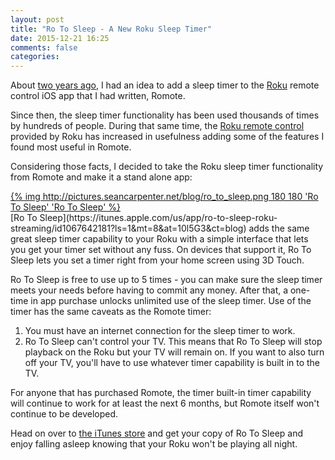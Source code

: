 ```yaml
---
layout: post
title: "Ro To Sleep - A New Roku Sleep Timer"
date: 2015-12-21 16:25
comments: false
categories: 
---
```

About [two years ago](http://blog.seancarpenter.net/2013/12/18/romote-now-with-a-sleep-timer/), I had an idea to add a sleep timer to the [Roku](https://www.roku.com) remote control iOS app that I had written, Romote.

<!-- more -->
Since then, the sleep timer functionality has been used thousands of times by hundreds of people. During that same time, the [Roku remote control](https://itunes.apple.com/us/app/roku/id482066631?mt=8&at=10l5G3&ct=blog) provided by Roku has increased in usefulness adding some of the features I found most useful in Romote.

Considering those facts, I decided to take the Roku sleep timer functionality from Romote and make it a stand alone app:
<div class="centered screenshots">
    <a href="https://itunes.apple.com/us/app/ro-to-sleep-roku-streaming/id1067642181?ls=1&amp;mt=8&amp;at=10l5G3&amp;ct=blog" class="plain-image">
        {% img http://pictures.seancarpenter.net/blog/ro_to_sleep.png 180 180 'Ro To Sleep' 'Ro To Sleep' %}
    </a>
</div>
[Ro To Sleep](https://itunes.apple.com/us/app/ro-to-sleep-roku-streaming/id1067642181?ls=1&mt=8&at=10l5G3&ct=blog) adds the same great sleep timer capability to your Roku with a simple interface that lets you get your timer set without any fuss. On devices that support it, Ro To Sleep lets you set a timer right from your home screen using 3D Touch.

Ro To Sleep is free to use up to 5 times - you can make sure the sleep timer meets your needs before having to commit any money. After that, a one-time in app purchase unlocks unlimited use of the sleep timer. Use of the timer has the same caveats as the Romote timer:
<ol class="indented-list">
    <li>You must have an internet connection for the sleep timer to work.</li>
    <li>Ro To Sleep can't control your TV. This means that Ro To Sleep will stop playback on the Roku but your TV will remain on. If you want to also turn off your TV, you'll have to use whatever timer capability is built in to the TV.</li>
</ol>

For anyone that has purchased Romote, the timer built-in timer capability will continue to work for at least the next 6 months, but Romote itself won't continue to be developed.

Head on over to [the iTunes store](https://itunes.apple.com/us/app/ro-to-sleep-roku-streaming/id1067642181?ls=1&mt=8&at=10l5G3&ct=blog) and get your copy of Ro To Sleep and enjoy falling asleep knowing that your Roku won't be playing all night.
